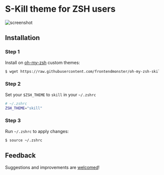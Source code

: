 # S-Kill theme for ZSH users

![screenshot](https://github.com/frontendmonster/oh-my-zsh-skill-theme/raw/master/screenshot.png)

## Installation

### Step 1

Install on [oh-my-zsh](https://ohmyz.sh/) custom themes:

```bash
$ wget https://raw.githubusercontent.com/frontendmonster/oh-my-zsh-skill-theme/master/skill.zsh-theme -P $HOME/.oh-my-zsh/custom/themes/
```

### Step 2

Set your `$ZSH_THEME` to `skill` in your `~/.zshrc`

```bash
# ~/.zshrc
ZSH_THEME="skill"
```

### Step 3

Run `~/.zshrc` to apply changes:

```bash
$ source ~/.zshrc
```

## Feedback

Suggestions and improvements are [welcomed](https://github.com/frontendmonster/dotfiles/issues/)!
